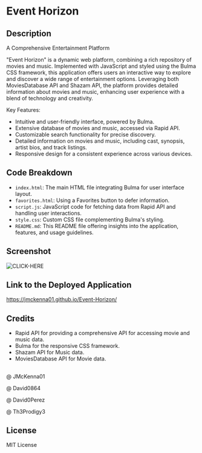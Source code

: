 # Event Horizon

## Description

A Comprehensive Entertainment Platform

"Event Horizon" is a dynamic web platform, combining a rich repository of movies and music. Implemented with JavaScript and styled using the Bulma CSS framework, this application offers users an interactive way to explore and discover a wide range of entertainment options. Leveraging both MoviesDatabase API and Shazam API, the platform provides detailed information about movies and music, enhancing user experience with a blend of technology and creativity.

Key Features:

- Intuitive and user-friendly interface, powered by Bulma.
- Extensive database of movies and music, accessed via Rapid API.
- Customizable search functionality for precise discovery.
- Detailed information on movies and music, including cast, synopsis, artist bios, and track listings.
- Responsive design for a consistent experience across various devices.

## Code Breakdown

- `index.html`: The main HTML file integrating Bulma for user interface layout.
- `favorites.html`: Using a Favorites button to defer information.
- `script.js`: JavaScript code for fetching data from Rapid API and handling user interactions.
- `style.css`: Custom CSS file complementing Bulma's styling.
- `README.md`: This README file offering insights into the application, features, and usage guidelines.

## Screenshot

![CLICK-HERE](./assets/imgs/Screenshot%20(10).png)

## Link to the Deployed Application

https://jmckenna01.github.io/Event-Horizon/

## Credits

- Rapid API for providing a comprehensive API for accessing movie and music data.
- Bulma for the responsive CSS framework.
- Shazam API for Music data.
- MoviesDatabase API for Movie data.

##

@ JMcKenna01

@ David0864

@ David0Perez

@ Th3Prodigy3

## License

MIT License
